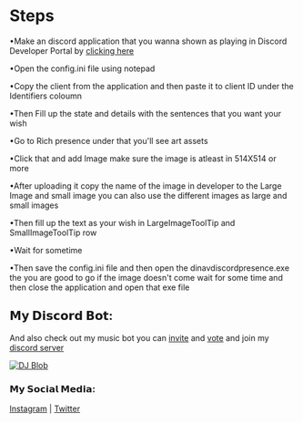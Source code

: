 # Steps

•Make an discord application that you wanna shown as playing in Discord Developer Portal by [clicking here](https://discord.com/developers/applications)

•Open the config.ini file using notepad 

•Copy the client from the application and then paste it to client ID under the Identifiers coloumn 

•Then Fill up the state and details with the sentences that you want your wish 

•Go to Rich presence under that you'll see art assets 

•Click that and add Image make sure the image is atleast in 514X514 or more 

•After uploading it copy the name of the image in developer to the Large Image and small image you can also use the different images as large and small images 

•Then fill up the text as your wish in LargeImageToolTip and SmallImageToolTip row 

•Wait for sometime 

•Then save the config.ini file and then open the dinavdiscordpresence.exe the you are good to go if the image doesn't come wait for some time and then close the application and open that exe file 

## 𝗠𝘆 𝗗𝗶𝘀𝗰𝗼𝗿𝗱 𝗕𝗼𝘁:

And also check out my music bot you can [invite](https://discord.com/oauth2/authorize?client_id=786209866946838528&permissions=36732224&scope=bot) and [vote](https://top.gg/bot/786209866946838528/vote) and join my [discord server](https://discord.gg/RWSEj6JrjJ)


<a href="https://top.gg/bot/786209866946838528">
    <img src="https://top.gg/api/widget/786209866946838528.svg" alt="DJ Blob" />
</a>

### 𝗠𝘆 𝗦𝗼𝗰𝗶𝗮𝗹 𝗠𝗲𝗱𝗶𝗮:
[Instagram](https://www.instagram.com/dinav_69/) | [Twitter](https://twitter.com/Dinav69)
